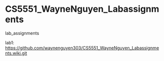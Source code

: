 # CS5551_WayneNguyen_Labassignments
lab_assignments

lab1: https://github.com/waynenguyen303/CS5551_WayneNguyen_Labassignments.wiki.git